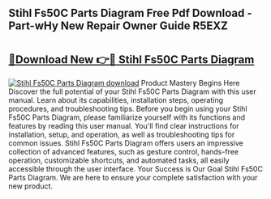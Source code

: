 ## Stihl Fs50C Parts Diagram Free Pdf Download - Part-wHy New Repair Owner Guide R5EXZ

# <h2><a href="http://dfrzq8f.blite.top/?on=Stihl+Fs50C+Parts+Diagram">🔗Download New 👉🔴 Stihl Fs50C Parts Diagram</a></h2>

[![Stihl Fs50C Parts Diagram download](https://i.imgur.com/lujVjoI.png)](http://dfrzq8f.blite.top/?on=Stihl+Fs50C+Parts+Diagram)
Product Mastery Begins Here Discover the full potential of your Stihl Fs50C Parts Diagram with this user manual. Learn about its capabilities, installation steps, operating procedures, and troubleshooting tips. Before you begin using your Stihl Fs50C Parts Diagram, please familiarize yourself with its functions and features by reading this user manual. You'll find clear instructions for installation, setup, and operation, as well as troubleshooting tips for common issues. Stihl Fs50C Parts Diagram offers users an impressive collection of advanced features, such as gesture control, hands-free operation, customizable shortcuts, and automated tasks, all easily accessible through the user interface. Your Success is Our Goal Stihl Fs50C Parts Diagram. We are here to ensure your complete satisfaction with your new product.
